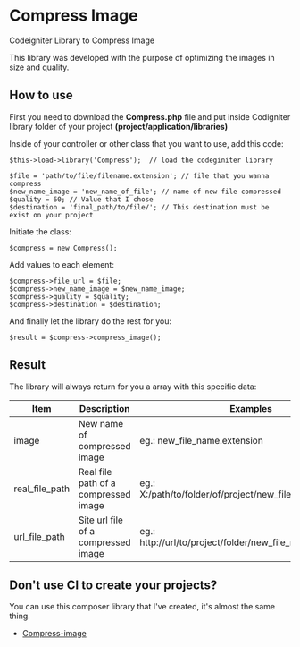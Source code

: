 # Compress Image
Codeigniter Library to Compress Image 

This library was developed with the purpose of optimizing the images in size and quality.

## How to use

First you need to download the **Compress.php** file and put inside Codigniter library folder of your project **(project/application/libraries)**

Inside of your controller or other class that you want to use, add this code:

```
$this->load->library('Compress');  // load the codeginiter library

$file = 'path/to/file/filename.extension'; // file that you wanna compress
$new_name_image = 'new_name_of_file'; // name of new file compressed
$quality = 60; // Value that I chose
$destination = 'final_path/to/file/'; // This destination must be exist on your project
```

Initiate the class:
```
$compress = new Compress();
```

Add values to each element:
```
$compress->file_url = $file;
$compress->new_name_image = $new_name_image;
$compress->quality = $quality;
$compress->destination = $destination;
```

And finally let the library do the rest for you:
```
$result = $compress->compress_image();
```

## Result

The library will always return for you a array with this specific data:

Item | Description | Examples
------------ | ------------- | -------------
image | New name of compressed image | eg.: new_file_name.extension
real_file_path | Real file path of a compressed image | eg.: X:/path/to/folder/of/project/new_file_name.extension
url_file_path | Site url file of a compressed image | eg.: http://url/to/project/folder/new_file_name.extension

## Don't use CI to create your projects?

You can use this composer library that I've created, it's almost the same thing.

* [Compress-image](https://github.com/eihror/compress-image)
